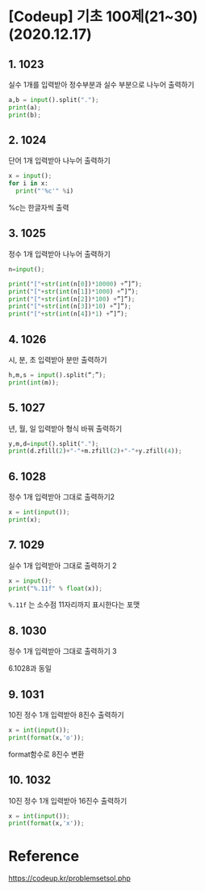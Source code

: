 # [Codeup] 기초 100제(21~30) (2020.12.17)



## 1. 1023

실수 1개를 입력받아 정수부분과 실수 부분으로 나누어 출력하기

```python
a,b = input().split(".");
print(a);
print(b);
```



## 2. 1024

단어 1개 입력받아 나누어 출력하기

```python
x = input();
for i in x:
  print("'%c'" %i)
```

%c는 한글자씩 출력



## 3. 1025

정수 1개 입력받아 나누어 출력하기

```python
n=input();

print("["+str(int(n[0])*10000) +”]”);
print("["+str(int(n[1])*1000) +”]”);
print("["+str(int(n[2])*100) +”]”);
print("["+str(int(n[3])*10) +”]”);
print("["+str(int(n[4])*1) +”]”);
```



## 4. 1026

시, 분, 초 입력받아 분만 출력하기

```python
h,m,s = input().split(“;”);
print(int(m));
```



## 5. 1027

년, 월, 일 입력받아 형식 바꿔 출력하기

```python
y,m,d=input().split(".");
print(d.zfill(2)+"-"+m.zfill(2)+"-"+y.zfill(4));
```



## 6. 1028

정수 1개 입력받아 그대로 출력하기2

```python
x = int(input());
print(x);
```



## 7. 1029

실수 1개 입력받아 그대로 출력하기 2

```python
x = input();
print("%.11f" % float(x));
```

`%.11f` 는 소수점 11자리까지 표시한다는 포맷



## 8. 1030

정수 1개 입력받아 그대로 출력하기 3

6.1028과 동일



## 9. 1031

10진 정수 1개 입력받아 8진수 출력하기

```python
x = int(input());
print(format(x,'o'));
```

format함수로 8진수 변환



## 10. 1032

10진 정수 1개 입력받아 16진수 출력하기

```python
x = int(input());
print(format(x,'x'));
```



# Reference

https://codeup.kr/problemsetsol.php
